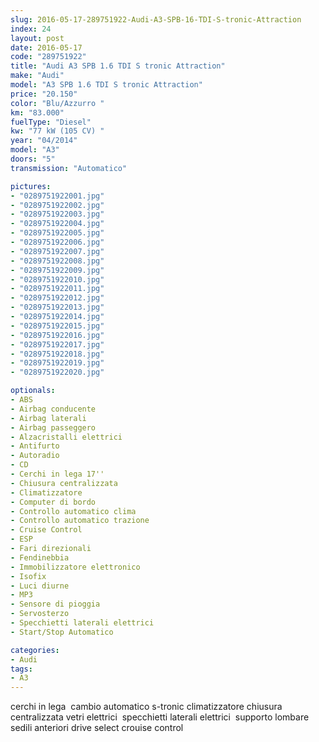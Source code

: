 ```yaml
---
slug: 2016-05-17-289751922-Audi-A3-SPB-16-TDI-S-tronic-Attraction
index: 24
layout: post
date: 2016-05-17
code: "289751922"
title: "Audi A3 SPB 1.6 TDI S tronic Attraction"
make: "Audi"
model: "A3 SPB 1.6 TDI S tronic Attraction"
price: "20.150"
color: "Blu/Azzurro "
km: "83.000"
fuelType: "Diesel"
kw: "77 kW (105 CV) "
year: "04/2014"
model: "A3"
doors: "5"
transmission: "Automatico"

pictures:
- "0289751922001.jpg"
- "0289751922002.jpg"
- "0289751922003.jpg"
- "0289751922004.jpg"
- "0289751922005.jpg"
- "0289751922006.jpg"
- "0289751922007.jpg"
- "0289751922008.jpg"
- "0289751922009.jpg"
- "0289751922010.jpg"
- "0289751922011.jpg"
- "0289751922012.jpg"
- "0289751922013.jpg"
- "0289751922014.jpg"
- "0289751922015.jpg"
- "0289751922016.jpg"
- "0289751922017.jpg"
- "0289751922018.jpg"
- "0289751922019.jpg"
- "0289751922020.jpg"

optionals:
- ABS
- Airbag conducente
- Airbag laterali
- Airbag passeggero
- Alzacristalli elettrici
- Antifurto
- Autoradio
- CD
- Cerchi in lega 17''
- Chiusura centralizzata
- Climatizzatore
- Computer di bordo
- Controllo automatico clima
- Controllo automatico trazione
- Cruise Control
- ESP
- Fari direzionali
- Fendinebbia
- Immobilizzatore elettronico
- Isofix
- Luci diurne
- MP3
- Sensore di pioggia
- Servosterzo
- Specchietti laterali elettrici
- Start/Stop Automatico

categories:
- Audi
tags:
- A3
---
```

 cerchi in lega  cambio automatico s-tronic climatizzatore chiusura centralizzata vetri elettrici  specchietti laterali elettrici  supporto lombare sedili anteriori drive select crouise control